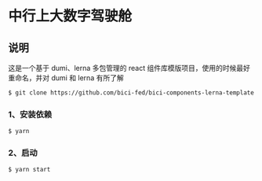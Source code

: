 # 中行上大数字驾驶舱

## 说明

这是一个基于 dumi、lerna 多包管理的 react 组件库模版项目，使用的时候最好重命名，并对 dumi 和 lerna 有所了解

```bash
$ git clone https://github.com/bici-fed/bici-components-lerna-template.git bici-components
```

### 1、安装依赖

```bash
$ yarn
```

### 2、启动

```bash
$ yarn start
```
